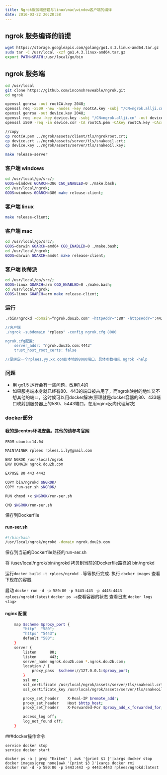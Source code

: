 ```yaml
---
title: Ngrok服务端搭建与linux\mac\window客户端的编译
date: 2016-03-22 20:20:58
---
```


## ngrok 服务编译的前提

```bash
wget https://storage.googleapis.com/golang/go1.4.3.linux-amd64.tar.gz
sudo tar -C /usr/local -xzf go1.4.3.linux-amd64.tar.gz
export PATH=$PATH:/usr/local/go/bin
```

## ngrok 服务端
```bash
cd /usr/local
git clone https://github.com/inconshreveable/ngrok.git
cd ngrok

openssl genrsa -out rootCA.key 2048;
openssl req -x509 -new -nodes -key rootCA.key -subj "/CN=ngrok.allji.cn" -days 5000 -out rootCA.pem;
openssl genrsa -out device.key 2048;
openssl req -new -key device.key -subj "/CN=ngrok.allji.cn" -out device.csr;
openssl x509 -req -in device.csr -CA rootCA.pem -CAkey rootCA.key -CAcreateserial -out device.crt -days 5000;

//copy
cp rootCA.pem ../ngrok/assets/client/tls/ngrokroot.crt;
cp device.crt ../ngrok/assets/server/tls/snakeoil.crt;
cp device.key ../ngrok/assets/server/tls/snakeoil.key;

make release-server
```

### 客户端 windows
```bash
cd /usr/local/go/src/;
GOOS=windows GOARCH=386 CGO_ENABLED=0 ./make.bash;
cd /usr/local/ngrok;
GOOS=windows GOARCH=386 make release-client;
```

### 客户端 linux
```bash
make release-client;
```

### 客户端 mac
```bash
cd /usr/local/go/src/;
GOOS=darwin GOARCH=amd64 CGO_ENABLED=0 ./make.bash;
cd /usr/local/ngrok;
GOOS=darwin GOARCH=amd64 make release-client;
```

### 客户端 树莓派
```bash
cd /usr/local/go/src/;
GOOS=linux GOARCH=arm CGO_ENABLED=0 ./make.bash;
cd /usr/local/ngrok;
GOOS=linux GOARCH=arm make release-client;
```
### 运行
```bash
./bin/ngrokd -domain=“ngrok.dou2b.com" -httpAddr=":80" -httpsAddr=":443"

//客户端
./ngrok -subdomain "rplees" -config ngrok.cfg 8080

ngrok.cfg配置:
	server_addr: "ngrok.dou2b.com:4443"
	trust_host_root_certs: false

//是绑定一个rplees.yy.xx.com到本地的8080端口，具体参数相见 ngrok -help
```

### 问题
- 用 go1.5 运行会有一些问题，改用1.4的
- 如果服务端本身就已经有80、443的端口被占用了，而ngrok映射的地址又不想其他的端口，这时候可以用docker解决(原理就是docker容器的80、433端口映射到服务器上的580、5443端口，在用nginx反向代理解决)

### docker部分
#### 我的是centos环境[安装](https://docs.docker.com/engine/installation/linux/centos/)。其他的请参考[官网](https://docs.docker.com)


```bash
FROM ubuntu:14.04

MAINTAINER rplees rplees.i.ly@gmail.com

ENV NGROK /usr/local/ngrok
ENV DOMAIN ngrok.dou2b.com

EXPOSE 80 443 4443

COPY bin/ngrokd $NGROK/
COPY run-ser.sh $NGROK/

RUN chmod +x $NGROK/run-ser.sh

CMD $NGROK/run-ser.sh
```
保存到Dockerfile

#### run-ser.sh
```bash
#!/bin/bash
/usr/local/ngrok/ngrokd -domain ngrok.dou2b.com
```
保存到当前的Dockerfile路径的run-ser.sh

将 /user/local/ngrok/bin/ngrokd 拷贝到当前的Dockerfile路径的 bin/ngrokd

运行``docker build -t rplees/ngrokd .``等等执行完成.
执行 ``docker images`` 查看下现在的容器.

启动 ``docker run -d -p 580:80 -p 5443:443 -p 4443:4443 rplees/ngrokd:latest``
``docker ps -a``查看容器的状态
查看日志 ``docker logs <tag>``


#### nginx 配置
```bash
	map $scheme $proxy_port {
    	"http"  "580";
	    "https" "5443";
    	default "580";
	}
    server {
        listen      80;
        listen      443;
        server_name ngrok.dou2b.com *.ngrok.dou2b.com;
        location / {
            proxy_pass  $scheme://127.0.0.1:$proxy_port;
        }
        ssl on;
        ssl_certificate /usr/local/ngrok/assets/server/tls/snakeoil.crt;
        ssl_certificate_key /usr/local/ngrok/assets/server/tls/snakeoil.key;

        proxy_set_header    X-Real-IP $remote_addr;
        proxy_set_header    Host $http_host;
        proxy_set_header    X-Forwarded-For $proxy_add_x_forwarded_for;

        access_log off;
        log_not_found off;
    }
```

###docker操作命令
```
service docker stop
service docker start

docker ps -a | grep "Exited" | awk '{print $1 }'|xargs docker stop
docker images|grep none|awk '{print $3 }'|xargs docker rmi
docker run -d -p 580:80 -p 5443:443 -p 4443:4443 rplees/ngrokd:latest
```
